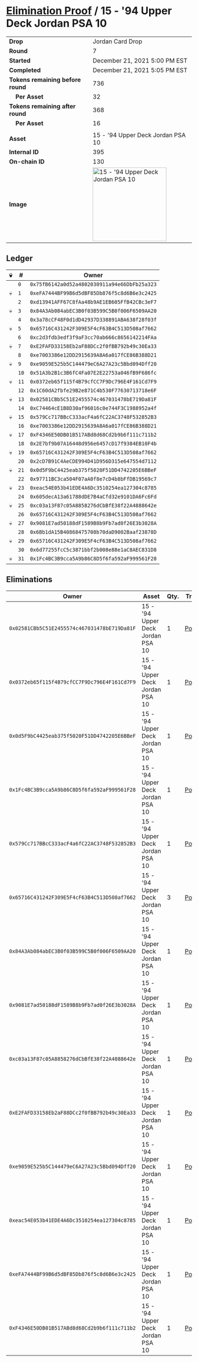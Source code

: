# [Elimination Proof](./readme.md) / 15 - &#039;94 Upper Deck Jordan PSA 10

|||
|---|---|
| **Drop** | Jordan Card Drop |
| **Round** | 7 |
| **Started** | December 21, 2021 5:00 PM EST |
| **Completed** | December 21, 2021 5:05 PM EST |
| **Tokens remaining before round** | 736 |
| **&nbsp;&nbsp;&nbsp;&nbsp;Per Asset** | 32 |
| **Tokens remaining after round** | 368 |
| **&nbsp;&nbsp;&nbsp;&nbsp;Per Asset** | 16 |
| | |
| **Asset** | 15 - &#039;94 Upper Deck Jordan PSA 10 |
| **Internal ID** | 395 |
| **On-chain ID** | 130 |
| **Image** | <img src="https://tcdn.blokpax.com/95149d1f-6260-4c74-9835-c8cd6e2e5e88/d8e49630dd8f597619072093e42c9da8c813a474924e9c3a67749cb10c2cc0d8.jpg" height="200" alt="15 - &#039;94 Upper Deck Jordan PSA 10" /> |

## Ledger

| 💀 | # | Owner |
| --- | --- | --- |
|  | `0` | `0x75fB6142a0d52a4802030911a94e66DbFb25a323` |
| 💀 | `1` | `0xeFA7444BF99B6d5dBF85Db876f5c8d6B6e3c2425` |
|  | `2` | `0xd13941AFF67C8fAa48b9AE1EB605FfB42CBc3eF7` |
| 💀 | `3` | `0x84A3Ab084abEC3B0f03B599C5B0f006F6509AA20` |
|  | `4` | `0x3a78cCF48F0d1dD42937D338891ABA638f28f03f` |
| 💀 | `5` | `0x65716C431242F309E5F4cF63B4C513D508af7662` |
|  | `6` | `0xc2d3fdb3edf3f9aF3cc70ab666c8656142214FAa` |
| 💀 | `7` | `0xE2FAFD33158Eb2aF88DCc2f0fBB792b49c30Ea33` |
|  | `8` | `0xe7003386e12DD2915639A8A6a017fCE86B388D21` |
| 💀 | `9` | `0xe9059E525b5C144479eC6A27A23c5Bbd094Dff20` |
|  | `10` | `0x51A3b2B1c3B6fC4Fa07E2E22753a046fB9F686fc` |
| 💀 | `11` | `0x0372eb65f115f4B79cfCC7F9Dc796E4F161Cd7F9` |
|  | `12` | `0x1C60dA2fbfe29B2e871C4b530F77630713718e6F` |
| 💀 | `13` | `0x02581CBb5C51E2455574c467031478bE719Da81F` |
|  | `14` | `0xC74464cE1B8D30af96016c0e744F3C1988952a4f` |
| 💀 | `15` | `0x579Cc717BBcC333acF4a6fC22AC3748F532852B3` |
|  | `16` | `0xe7003386e12DD2915639A8A6a017fCE86B388D21` |
| 💀 | `17` | `0xF4346E50DB01B517ABd8d68Cd2b9b6f111c711b2` |
|  | `18` | `0x2E7bf9b07A16448d956e6457cD17f9384EB10F4b` |
| 💀 | `19` | `0x65716C431242F309E5F4cF63B4C513D508af7662` |
|  | `20` | `0x2cD7B91C4AeCDE994D41D956D315e647554d7112` |
| 💀 | `21` | `0x0d5F9bC4425eab375f5020F51DD4742205E6BBeF` |
|  | `22` | `0x97711BC3ca504F07aA0f8e7cD4b8bFfDB19569c7` |
| 💀 | `23` | `0xeac54E053b41EDE4A6Dc3510254ea127304c8785` |
|  | `24` | `0x605decA13a61788dDE7B4aCfd32e9101DA6Fc6Fd` |
| 💀 | `25` | `0xc03a13F87c05A8858276dCbBfE38f22A4888642e` |
|  | `26` | `0x65716C431242F309E5F4cF63B4C513D508af7662` |
| 💀 | `27` | `0x9081E7ad50188dF1589B8b9Fb7ad0f26E3b3028A` |
|  | `28` | `0x6Bb1dA15B40868475708b70daD9002Baaf23878D` |
| 💀 | `29` | `0x65716C431242F309E5F4cF63B4C513D508af7662` |
|  | `30` | `0x6d77255fcC5c3871bbf2b008e88e1aC8AEC831D8` |
| 💀 | `31` | `0x1Fc4BC3B9cca5A9b86C8D5f6fa592aF999561F28` |


## Eliminations

| Owner | Asset | Qty. | Transaction |
| --- | --- | --- | --- |
| `0x02581CBb5C51E2455574c467031478bE719Da81F` | 15 - '94 Upper Deck Jordan PSA 10 | 1 | [Polygonscan](https://polygonscan.com/tx/0x18d972726c485b45d241984fc3919026aecc0002a2c81376ff1f82b72e2cb604) |
| `0x0372eb65f115f4B79cfCC7F9Dc796E4F161Cd7F9` | 15 - '94 Upper Deck Jordan PSA 10 | 1 | [Polygonscan](https://polygonscan.com/tx/0x9d21450e3fdacb552a24a110aef1b3fa9fa847e2599131b61f51c0fe09155037) |
| `0x0d5F9bC4425eab375f5020F51DD4742205E6BBeF` | 15 - '94 Upper Deck Jordan PSA 10 | 1 | [Polygonscan](https://polygonscan.com/tx/0x051aaa043e99f73aab61638c648e2fc6ef574fc269c570430a9a0988b8b97058) |
| `0x1Fc4BC3B9cca5A9b86C8D5f6fa592aF999561F28` | 15 - '94 Upper Deck Jordan PSA 10 | 1 | [Polygonscan](https://polygonscan.com/tx/0x5048657ad462333a05eee7e49846f95e5980dd472ac67e4a65bd1944dfc9705d) |
| `0x579Cc717BBcC333acF4a6fC22AC3748F532852B3` | 15 - '94 Upper Deck Jordan PSA 10 | 1 | [Polygonscan](https://polygonscan.com/tx/0xd688ceb2739d32517d9c31cff432c2319210df2cd704f514f34ca854039ef89e) |
| `0x65716C431242F309E5F4cF63B4C513D508af7662` | 15 - '94 Upper Deck Jordan PSA 10 | 3 | [Polygonscan](https://polygonscan.com/tx/0x734af5573f9b922b20e64a17b72bac97af7a945b4dc44950bb8d2f26c958bc46) |
| `0x84A3Ab084abEC3B0f03B599C5B0f006F6509AA20` | 15 - '94 Upper Deck Jordan PSA 10 | 1 | [Polygonscan](https://polygonscan.com/tx/0x11124e7403e896c790a4057e5ecc94b23327c78b51cd576a36a9b343cb47d5f9) |
| `0x9081E7ad50188dF1589B8b9Fb7ad0f26E3b3028A` | 15 - '94 Upper Deck Jordan PSA 10 | 1 | [Polygonscan](https://polygonscan.com/tx/0x50bd1fae0a9afd46621268f811d66b38d945292bd74d8695e409e10e0a2ce9e1) |
| `0xc03a13F87c05A8858276dCbBfE38f22A4888642e` | 15 - '94 Upper Deck Jordan PSA 10 | 1 | [Polygonscan](https://polygonscan.com/tx/0xecbcc5d5419c0b0b9aaf27a716c8bee2401cde44b1e91e79441e80026d8a9146) |
| `0xE2FAFD33158Eb2aF88DCc2f0fBB792b49c30Ea33` | 15 - '94 Upper Deck Jordan PSA 10 | 1 | [Polygonscan](https://polygonscan.com/tx/0x7389686a658461b5cad0028ae75f12fc1b7962a4df9c6b05d4153520deed0eda) |
| `0xe9059E525b5C144479eC6A27A23c5Bbd094Dff20` | 15 - '94 Upper Deck Jordan PSA 10 | 1 | [Polygonscan](https://polygonscan.com/tx/0x6f9a18d9ca498351e116c8edd72c58a5d1ea3a44280417d332a49bb371b2cf10) |
| `0xeac54E053b41EDE4A6Dc3510254ea127304c8785` | 15 - '94 Upper Deck Jordan PSA 10 | 1 | [Polygonscan](https://polygonscan.com/tx/0xf65fc838e86901e42693ac09cc4a4f3126c3ef33f221c6f4a6f90577ad461ef4) |
| `0xeFA7444BF99B6d5dBF85Db876f5c8d6B6e3c2425` | 15 - '94 Upper Deck Jordan PSA 10 | 1 | [Polygonscan](https://polygonscan.com/tx/0x4964a31bedfaa5bcb9404fd81d59d8cd3c240470ffcf56bd3aa05b0247ef3c9f) |
| `0xF4346E50DB01B517ABd8d68Cd2b9b6f111c711b2` | 15 - '94 Upper Deck Jordan PSA 10 | 1 | [Polygonscan](https://polygonscan.com/tx/0x4fa6b49bea5f099b57e28d96742026935b1c9a0486dd7eb93fc2e514c53bb57d) |
